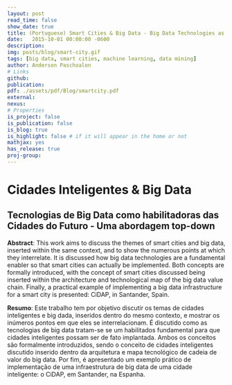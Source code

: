 ```yaml
---
layout: post
read_time: false
show_date: true
title: (Portuguese) Smart Cities & Big Data - Big Data Technologies as Enablers of the Cities of the Future - A top-down approach
date:   2015-10-01 00:00:00 -0600
description: 
img: posts/blog/smart-city.gif
tags: [big data, smart cities, machine learning, data mining]
author: Anderson Paschoalon
# Links
github: 
publication: 
pdf: ./assets/pdf/Blog/smartcity.pdf
external:
nexus: 
# Properties
is_project: false
is_publication: false
is_blog: true
is_highlight: false # if it will appear in the home or not
mathjax: yes
has_release: true
proj-group: 
---
```


# Cidades Inteligentes & Big Data
## Tecnologias de Big Data como habilitadoras das Cidades do Futuro - Uma abordagem top-down

**Abstract**: This work aims to discuss the themes of smart cities and big data, inserted within the same context, and to show the numerous points at which they interrelate. It is discussed how big data technologies are a fundamental enabler so that smart cities can actually be implemented. Both concepts are formally introduced, with the concept of smart cities discussed being inserted within the architecture and technological map of the big data value chain. Finally, a practical example of implementing a big data infrastructure for a smart city is presented: CiDAP, in Santander, Spain.

**Resumo**: Este trabalho tem por objetivo discutir os temas de cidades inteligentes e big dada, inseridos dentro do mesmo contexto, e mostrar os inúmeros pontos em que eles se interrelacionam. É discutido como as tecnologias de big data tratam-se se um habilitados fundamental para que cidades inteligentes possam ser de fato implantada. Ambos os conceitos são formalmente introduzidos, sendo o conceito de cidades inteligentes discutido inserido dentro da arquitetura e mapa tecnológico de cadeia de valor do big data. Por fim, é apresentado um exemplo prático de implementação de uma infraestrutura de big data de uma cidade inteligente: o CiDAP, em Santander, na Espanha. 








